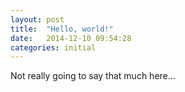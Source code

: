 ```yaml
---
layout: post
title:  "Hello, world!"
date:   2014-12-10 09:54:28
categories: initial
---
```


Not really going to say that much here...
